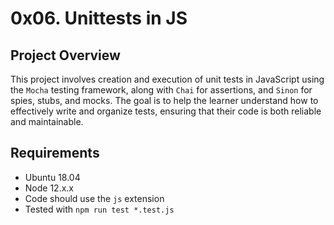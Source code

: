 # 0x06. Unittests in JS

## Project Overview

This project involves creation and execution of unit tests in JavaScript using the `Mocha` testing framework, along with `Chai` for assertions, and `Sinon` for spies, stubs, and mocks. The goal is to help the learner understand how to effectively write and organize tests, ensuring that their code is both reliable and maintainable.

## Requirements

- Ubuntu 18.04
- Node 12.x.x
- Code should use the `js` extension
- Tested with `npm run test *.test.js`
